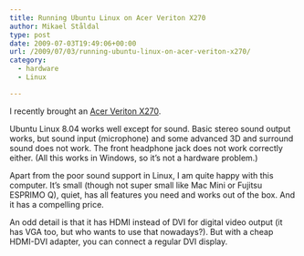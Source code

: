 ```yaml
---
title: Running Ubuntu Linux on Acer Veriton X270
author: Mikael Ståldal
type: post
date: 2009-07-03T19:49:06+00:00
url: /2009/07/03/running-ubuntu-linux-on-acer-veriton-x270/
category:
  - hardware
  - Linux

---
```

I recently brought an [Acer Veriton X270][1].

Ubuntu Linux 8.04 works well except for sound. Basic stereo sound output works, but sound input (microphone) and some advanced 3D and surround sound does not work. The front headphone jack does not work correctly either. (All this works in Windows, so it&#8217;s not a hardware problem.)

Apart from the poor sound support in Linux, I am quite happy with this computer. It&#8217;s small (though not super small like Mac Mini or Fujitsu ESPRIMO Q), quiet, has all features you need and works out of the box. And it has a compelling price.

An odd detail is that it has HDMI instead of DVI for digital video output (it has VGA too, but who wants to use that nowadays?). But with a cheap HDMI-DVI adapter, you can connect a regular DVI display.

 [1]: http://www.acer.co.uk/acer/product.do?link=oln85e.redirect&changedAlts=&CRC=600100215#wrAjaxHistory=0
